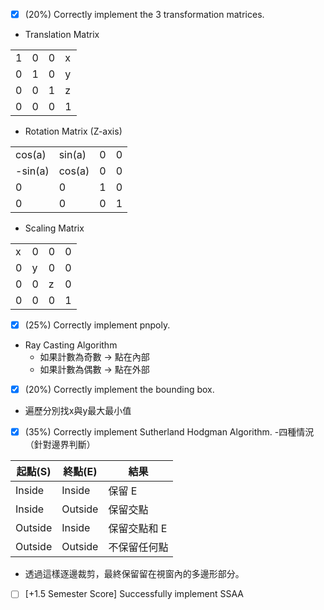 - [x] (20%) Correctly implement the 3 transformation matrices.
- Translation Matrix

|||||
|--------|--------|--------|--------|
| 1 | 0 | 0 | x |
| 0 | 1 | 0 | y |
| 0 | 0 | 1 | z |
| 0 | 0 | 0 | 1 |
- Rotation Matrix (Z-axis)
  
|||||
|--------|--------|--------|--------|
| cos(a) | sin(a) | 0 | 0 |
| -sin(a) | cos(a) | 0 | 0 |
| 0 | 0 | 1 | 0 |
| 0 | 0 | 0 | 1 |
- Scaling Matrix
  
|||||
|--------|--------|--------|--------|
| x | 0 | 0 | 0 |
| 0 | y | 0 | 0 |
| 0 | 0 | z | 0 |
| 0 | 0 | 0 | 1 |

- [x] (25%) Correctly implement pnpoly.
- Ray Casting Algorithm
  - 如果計數為奇數 → 點在內部
  - 如果計數為偶數 → 點在外部
- [x] (20%) Correctly implement the bounding box.
- 遍歷分別找x與y最大最小值
- [x] (35%) Correctly implement Sutherland Hodgman Algorithm.
-四種情況（針對邊界判斷）

|起點(S)	|終點(E)	|結果|
|--------|--------|--------|
|Inside	|Inside	|保留 E|
|Inside	|Outside	|保留交點|
|Outside	|Inside	|保留交點和 E|
|Outside	|Outside	|不保留任何點|
- 透過這樣逐邊裁剪，最終保留留在視窗內的多邊形部分。
- [ ] [+1.5 Semester Score] Successfully implement SSAA
